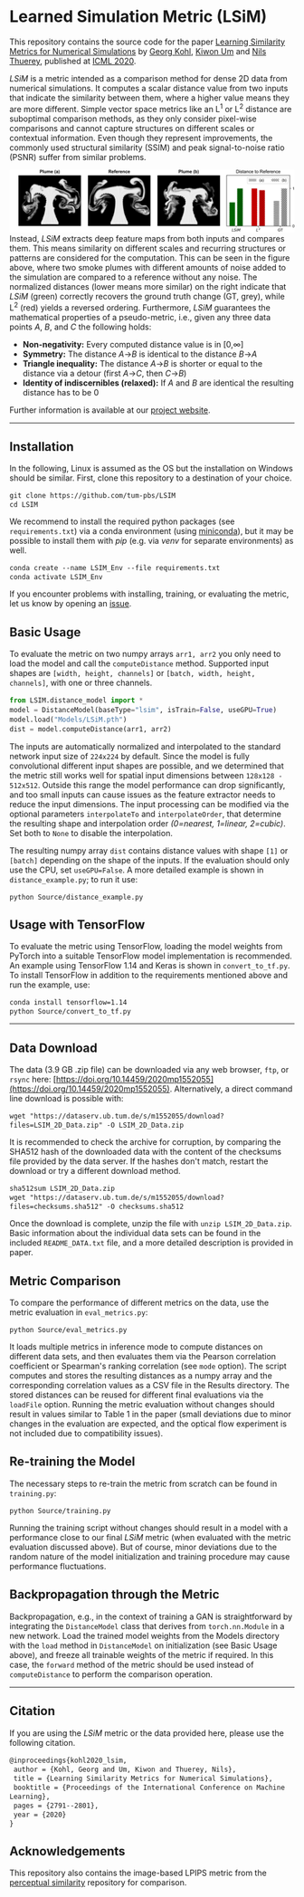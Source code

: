 # Learned Simulation Metric (LSiM)
This repository contains the source code for the paper [Learning Similarity Metrics for Numerical Simulations](https://arxiv.org/abs/2002.07863) by [Georg Kohl](https://ge.in.tum.de/about/georg-kohl/), [Kiwon Um](https://ge.in.tum.de/about/kiwon/) and [Nils Thuerey](https://ge.in.tum.de/about/n-thuerey/), published at [ICML 2020](https://icml.cc/Conferences/2020).

*LSiM* is a metric intended as a comparison method for dense 2D data from numerical simulations. It computes a scalar distance value from two inputs that indicate the similarity between them, where a higher value means they are more different. Simple vector space metrics like an L<sup>1</sup> or L<sup>2</sup> distance are suboptimal comparison methods, as they only consider pixel-wise comparisons and cannot capture structures on different scales or contextual information. Even though they represent improvements, the commonly used structural similarity (SSIM) and peak signal-to-noise ratio (PSNR) suffer from similar problems.

![Plume Comparison](Images/plumeComparisonPlot.png)
Instead, *LSiM* extracts deep feature maps from both inputs and compares them. This means similarity on different scales and recurring structures or patterns are considered for the computation. This can be seen in the figure above, where two smoke plumes with different amounts of noise added to the simulation are compared to a reference without any noise. The normalized distances (lower means more similar) on the right indicate that *LSiM* (green) correctly recovers the ground truth change (GT, grey), while L<sup>2</sup> (red) yields a reversed ordering. Furthermore, *LSiM* guarantees the mathematical properties of a pseudo-metric, i.e., given any three data points *A*, *B*, and *C* the following holds:
- **Non-negativity:** Every computed distance value is in [0,&infin;]
- **Symmetry:** The distance *A*&rarr;*B* is identical to the distance *B*&rarr;*A*
- **Triangle inequality:** The distance *A*&rarr;*B* is shorter or equal to the distance via a detour (first *A*&rarr;*C*, then *C*&rarr;*B*)
- **Identity of indiscernibles (relaxed):** If *A* and *B* are identical the resulting distance has to be 0

Further information is available at our [project website](https://ge.in.tum.de/publications/2020-lsim-kohl/).

-----------------------------------------------------------------------------------------------------

## Installation
In the following, Linux is assumed as the OS but the installation on Windows should be similar. First, clone this repository to a destination of your choice.
```
git clone https://github.com/tum-pbs/LSIM
cd LSIM
```
We recommend to install the required python packages (see `requirements.txt`) via a conda environment (using [miniconda](https://docs.conda.io/en/latest/miniconda.html)), but it may be possible to install them with *pip* (e.g. via *venv* for separate environments) as well.
```
conda create --name LSIM_Env --file requirements.txt
conda activate LSIM_Env
```
If you encounter problems with installing, training, or evaluating the metric, let us know by opening an [issue](https://github.com/tum-pbs/LSIM/issues).

## Basic Usage
To evaluate the metric on two numpy arrays `arr1, arr2` you only need to load the model and call the `computeDistance` method. Supported input shapes are `[width, height, channels]` or `[batch, width, height, channels]`, with one or three channels.
```python
from LSIM.distance_model import *
model = DistanceModel(baseType="lsim", isTrain=False, useGPU=True)
model.load("Models/LSiM.pth")
dist = model.computeDistance(arr1, arr2)
```
The inputs are automatically normalized and interpolated to the standard network input size of `224x224` by default. Since the model is fully convolutional different input shapes are possible, and we determined that the metric still works well for spatial input dimensions between `128x128 - 512x512`. Outside this range the model performance can drop significantly, and too small inputs can cause issues as the feature extractor needs to reduce the input dimensions.
The input processing can be modified via the optional parameters `interpolateTo` and `interpolateOrder`, that determine the resulting shape and interpolation order *(0=nearest, 1=linear, 2=cubic)*. Set both to `None` to disable the interpolation.

The resulting numpy array `dist` contains distance values with shape `[1]` or `[batch]` depending on the shape of the inputs. If the evaluation should only use the CPU, set `useGPU=False`. A more detailed example is shown in `distance_example.py`; to run it use:
```
python Source/distance_example.py
```


## Usage with TensorFlow
To evaluate the metric using TensorFlow, loading the model weights from PyTorch into a suitable TensorFlow model implementation is recommended. An example using TensorFlow 1.14 and Keras is shown in `convert_to_tf.py`. To install TensorFlow in addition to the requirements mentioned above and run the example, use:
```
conda install tensorflow=1.14
python Source/convert_to_tf.py
```

-----------------------------------------------------------------------------------------------------

## Data Download
The data (3.9 GB .zip file) can be downloaded via any web browser, `ftp`, or `rsync` here: [https://doi.org/10.14459/2020mp1552055](https://doi.org/10.14459/2020mp1552055). Alternatively, a direct command line download is possible with:
```
wget "https://dataserv.ub.tum.de/s/m1552055/download?files=LSIM_2D_Data.zip" -O LSIM_2D_Data.zip
```
It is recommended to check the archive for corruption, by comparing the SHA512 hash of the downloaded data with the content of the checksums file provided by the data server. If the hashes don't match, restart the download or try a different download method.
```
sha512sum LSIM_2D_Data.zip
wget "https://dataserv.ub.tum.de/s/m1552055/download?files=checksums.sha512" -O checksums.sha512
```
Once the download is complete, unzip the file with `unzip LSIM_2D_Data.zip`. Basic information about the individual data sets can be found in the included `README_DATA.txt` file, and a more detailed description is provided in paper. 


## Metric Comparison
To compare the performance of different metrics on the data, use the metric evaluation in `eval_metrics.py`:
```
python Source/eval_metrics.py
```
It loads multiple metrics in inference mode to compute distances on different data sets, and then evaluates them via the Pearson correlation coefficient or Spearman's ranking correlation (see `mode` option). The script computes and stores the resulting distances as a numpy array and the corresponding correlation values as a CSV file in the Results directory. The stored distances can be reused for different final evaluations via the `loadFile` option. Running the metric evaluation without changes should result in values similar to Table 1 in the paper (small deviations due to minor changes in the evaluation are expected, and the optical flow experiment is not included due to compatibility issues).

## Re-training the Model
The necessary steps to re-train the metric from scratch can be found in `training.py`:
```
python Source/training.py
```
Running the training script without changes should result in a model with a performance close to our final *LSiM* metric (when evaluated with the metric evaluation discussed above). But of course, minor deviations due to the random nature of the model initialization and training procedure may cause performance fluctuations.

## Backpropagation through the Metric
Backpropagation, e.g., in the context of training a GAN is straightforward by integrating the `DistanceModel` class that derives from `torch.nn.Module` in a new network. Load the trained model weights from the Models directory with the `load` method in `DistanceModel` on initialization (see Basic Usage above), and freeze all trainable weights of the metric if required. In this case, the `forward` method of the metric should be used instead of `computeDistance` to perform the comparison operation.

-----------------------------------------------------------------------------------------------------

## Citation
If you are using the *LSiM* metric or the data provided here, please use the following citation.
```
@inproceedings{kohl2020_lsim,
 author = {Kohl, Georg and Um, Kiwon and Thuerey, Nils},
 title = {Learning Similarity Metrics for Numerical Simulations},
 booktitle = {Proceedings of the International Conference on Machine Learning},
 pages = {2791--2801},
 year = {2020}
}
```

## Acknowledgements
This repository also contains the image-based LPIPS metric from the [perceptual similarity](https://github.com/richzhang/PerceptualSimilarity) repository for comparison.
